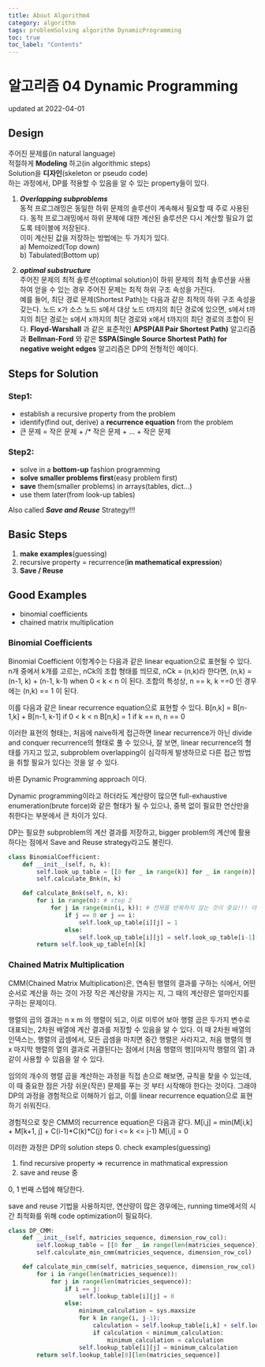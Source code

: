 ```yaml
---
title: About Algorithm4
category: algorithm
tags: problemSolving algorithm DynamicProgramming
toc: true
toc_label: "Contents"
---
```


# 알고리즘 04 Dynamic Programming

updated at 2022-04-01

## Design

주어진 문제를(in natural language)  
적절하게 **Modeling** 하고(in algorithmic steps)  
Solution을 **디자인**(skeleton or pseudo code)  
하는 과정에서, DP를 적용할 수 있음을 알 수 있는 property들이 있다.

1. **_Overlapping subproblems_**  
   동적 프로그래밍은 동일한 하위 문제의 솔루션이 계속해서 필요할 때 주로 사용된다.
   동적 프로그래밍에서 하위 문제에 대한 계산된 솔루션은 다시 계산할 필요가 없도록 테이블에 저장된다.  
   이미 계산된 값을 저장하는 방법에는 두 가지가 있다.  
   a) Memoized(Top down)  
   b) Tabulated(Bottom up)

2. **_optimal substructure_**  
   주어진 문제의 최적 솔루션(optimal solution)이 하위 문제의 최적 솔루션을 사용하여
   얻을 수 있는 경우 주어진 문제는 최적 하위 구조 속성을 가진다.  
   예를 들어, 최단 경로 문제(Shortest Path)는 다음과 같은 최적의 하위 구조 속성을 갖는다.
   노드 x가 소스 노드 s에서 대상 노드 t까지의 최단 경로에 있으면, s에서 t까지의 최단 경로는
   s에서 x까지의 최단 경로와 x에서 t까지의 최단 경로의 조합이 된다.
   **Floyd-Warshall** 과 같은 표준적인 **APSP(All Pair Shortest Path)** 알고리즘과 **Bellman-Ford** 와 같은
   **SSPA(Single Source Shortest Path) for negative weight edges** 알고리즘은 DP의 전형적인 예이다.

## Steps for Solution

### Step1:

- establish a recursive property from the problem
- identify(find out, derive) a **recurrence equation** from the problem
- 큰 문제 = 작은 문제 + /\* 작은 문제 + ... + 작은 문제

### Step2:

- solve in a **bottom-up** fashion programming
- **solve smaller problems first**(easy problem first)
- **save** them(smaller problems) in arrays(tables, dict...)
- use them later(from look-up tables)

Also called **_Save and Reuse_** Strategy!!!

## Basic Steps

1. **make examples**(guessing)
2. recursive property = recurrence(**in mathematical expression**)
3. **Save / Reuse**

## Good Examples

- binomial coefficients
- chained matrix multiplication

### Binomial Coefficients

Binomial Coefficient
이항계수는 다음과 같은 linear equation으로 표현될 수 있다.
n개 중에서 k개를 고르는, nCk의 조합 형태를 띄므로,
nCk = (n,k)라 한다면, (n,k) = (n-1, k) + (n-1, k-1) when 0 < k < n
이 된다. 조합의 특성상, n == k, k ==0 인 경우에는 (n,k) == 1 이 된다.

이를 다음과 같은 linear recurrence equation으로 표현할 수 있다.
B[n,k] = B[n-1,k] + B[n-1, k-1] if 0 < k < n
B[n,k] = 1 if k == n, n == 0

이러한 표현의 형태는, 처음에 naive하게 접근하면 linear recurrence가 아닌
divide and conquer recurrence의 형태로 풀 수 있으나,
잘 보면, linear recurrence의 형태를 가지고 있고, subproblem overlapping이
심각하게 발생하므로 다른 접근 방법을 취할 필요가 있다는 것을 알 수 있다.

바론 Dynamic Programming approach 이다.

Dynamic programming이라고 하더라도 계산량이 많으면
full-exhaustive enumeration(brute force)와 같은 형태가 될 수 있으나,
중복 없이 필요한 연산만을 취한다는 부분에서 큰 차이가 있다.

DP는 필요한 subproblem의 계산 결과를 저장하고, bigger problem의
계산에 활용하다는 점에서 Save and Reuse strategy라고도 불린다.

```python
class BinomialCoefficient:
    def __init__(self, n, k):
        self.look_up_table = [[0 for _ in range(k)] for _ in range(n)]
        self.calculate_Bnk(n, k)

    def calculate_Bnk(self, n, k):
        for i in range(n): # step 2
            for j in range(min(i, k)): # 전체를 반복하지 않는 것이 중요!!! 아예 계산 불가능한 부분도 있고, 계산이 불필요한 부분도 있다!!! 최적화에 있어 중요한 부분.
                if j == 0 or j == i:
                    self.look_up_table[i][j] = 1
                else:
                    self.look_up_table[i][j] = self.look_up_table[i-1][j-1] + self.look_up_table[i-1][j] # step 1
        return self.look_up_table[n][k]
```

### Chained Matrix Multiplication

CMM(Chained Matrix Multiplication)은,
연속된 행렬의 결과를 구하는 식에서,
어떤 순서로 계산을 하는 것이 가장 작은 계산량을 가지는 지,
그 때의 계산량은 얼마인지를 구하는 문제이다.

행렬의 곱의 결과는 n x m 의 행렬이 되고,
이로 미루어 보아 행렬 곱은 두가지 변수로 대표되는, 2차원 배열에 계산 결과를 저장할 수 있음을 알 수 있다.
이 때 2차원 배열의 인덱스는, 행렬의 곱셈에서, 모든 곱셈을 마치면 중간 행렬은 사라지고,
처음 행렬의 행 x 마지막 행렬의 열의 결과로 귀결된다는 점에서
[처음 행렬의 행][마지막 행렬의 열]
과 같이 사용할 수 있음을 알 수 있다.

임의의 개수의 행렬 곱을 계산하는 과정을 직접 손으로 해보면,
규칙을 찾을 수 있는데,
이 때 중요한 점은 가장 쉬운(작은) 문제를 푸는 것 부터 시작해야 한다는 것이다.
그래야 DP의 과정을 경험적으로 이해하기 쉽고,
이를 linear recurrence equation으로 표현하기 쉬워진다.

경험적으로 찾은 CMM의 recurrence equation은 다음과 같다.
M[i,j] = min(M[i,k] + M[k+1, j] + C(i-1)*C(k)*C(j) for i <= k <= j-1)
M[i,i] = 0

이러한 과정은 DP의 solution steps 0. check examples(guessing)

1. find recursive property => recurrence in mathmatical expression
2. save and reuse
   중

0, 1 번째 스텝에 해당한다.

save and reuse 기법을 사용하지만, 연산량이 많은 경우에는,
running time에서의 시간 최적화를 위해 code optimization이 필요하다.

```python
class DP_CMM:
    def __init__(self, matricies_sequence, dimension_row_col):
        self.lookup_table = [[0 for _ in range(len(matricies_sequence))] for _ in range(len(matricies_sequence))]
        self.calculate_min_cmm(matricies_sequence, dimension_row_col)

    def calculate_min_cmm(self, matricies_sequence, dimension_row_col):
        for i in range(len(matricies_sequence)):
            for j in range(len(matricies_sequence)):
                if i == j:
                    self.lookup_table[i][j] = 0
                else:
                    minimum_calculation = sys.maxsize
                    for k in range(i, j-1):
                        calculation = self.lookup_table[i,k] + self.lookup_table[k+1,j] + dimension_row_col[i-1].col * dimension_row_col[k].col * dimension_row_col[j].col
                        if calculation < minimum_calculation:
                            minimum_calculation = calculation
                    self.lookup_table[i][j] = minimum_calculation
        return self.lookup_table[0][len(matricies_sequence)]
```
